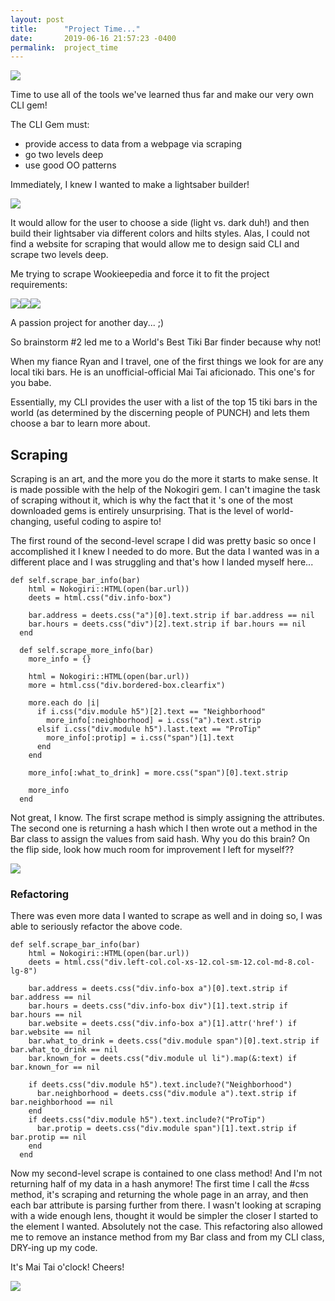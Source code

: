 ```yaml
---
layout: post
title:      "Project Time..."
date:       2019-06-16 21:57:23 -0400
permalink:  project_time
---
```



![](https://media.giphy.com/media/iGXCvFetkxmS95ocWO/giphy.gif)

Time to use all of the tools we've learned thus far and make our very own CLI gem!

The CLI Gem must: 
* provide access to data from a webpage via scraping 
* go two levels deep 
* use good OO patterns 

Immediately, I knew I wanted to make a lightsaber builder!

![](https://media.giphy.com/media/l0IpYf36OQy9O7ENW/giphy.gif)

It would allow for the user to choose a side (light vs. dark duh!) and then build their lightsaber via different colors and hilts styles. Alas, I could not find a website for scraping that would allow me to design said CLI and scrape two levels deep. 

Me trying to scrape Wookieepedia and force it to fit the project requirements:

![](https://media3.giphy.com/media/kByr3QIp3RWjm/giphy.gif?cid=790b76115d05b7a97752537177874ac5&rid=giphy.gif)![](https://media3.giphy.com/media/OcBHX3u8GOO0E/giphy.gif?cid=790b76115d05b7c34e6e456573f0a3e0&rid=giphy.gif)![](https://media3.giphy.com/media/10zhtkpqSffMiI/giphy.gif?cid=790b76115d05b82c4f444f5367b81eea&rid=giphy.gif)

A passion project for another day... ;)


So brainstorm #2 led me to a World's Best Tiki Bar finder because why not!

When  my fiance Ryan and I travel, one of the first things we look for are any local tiki bars. He is an unofficial-official Mai Tai aficionado. This one's for you babe. 

Essentially, my CLI provides the user with a list of the top 15 tiki bars in the world (as determined by the discerning people of PUNCH) and lets them choose a bar to learn more about. 

## Scraping

Scraping is an art, and the more you do the more it starts to make sense. It is made possible with the help of the Nokogiri gem. I can't imagine the task of scraping without it, which is why the fact that it 's one of the most downloaded gems is entirely unsurprising. That is the level of world-changing, useful coding to aspire to!

The first round of the second-level scrape I did was pretty basic so once I accomplished it I knew I needed to do more. But the data I wanted was in a different place and I was struggling and that's how I landed myself here...

```
def self.scrape_bar_info(bar)
    html = Nokogiri::HTML(open(bar.url))
    deets = html.css("div.info-box")

    bar.address = deets.css("a")[0].text.strip if bar.address == nil 
    bar.hours = deets.css("div")[2].text.strip if bar.hours == nil
  end 
  
  def self.scrape_more_info(bar)
    more_info = {}
    
    html = Nokogiri::HTML(open(bar.url))
    more = html.css("div.bordered-box.clearfix")

    more.each do |i|
      if i.css("div.module h5")[2].text == "Neighborhood"
        more_info[:neighborhood] = i.css("a").text.strip
      elsif i.css("div.module h5").last.text == "ProTip"
        more_info[:protip] = i.css("span")[1].text
      end
    end 

    more_info[:what_to_drink] = more.css("span")[0].text.strip

    more_info
  end 
```

Not great, I know. The first scrape method is simply assigning the attributes. The second one is returning a hash which I then wrote out a method in the Bar class to assign the values from said hash. Why you do this brain? On the flip side, look how much room for improvement I left for myself??

![](https://media2.giphy.com/media/WxzjsygSlVd0o6hamp/giphy.gif?cid=790b76115d05be0a76786a446fd99db5&rid=giphy.gif)

### Refactoring

There was even more data I wanted to scrape as well and in doing so, I was able to seriously refactor the above code. 

```
def self.scrape_bar_info(bar)
    html = Nokogiri::HTML(open(bar.url))
    deets = html.css("div.left-col.col-xs-12.col-sm-12.col-md-8.col-lg-8")

    bar.address = deets.css("div.info-box a")[0].text.strip if bar.address == nil 
    bar.hours = deets.css("div.info-box div")[1].text.strip if bar.hours == nil
    bar.website = deets.css("div.info-box a")[1].attr('href') if bar.website == nil
    bar.what_to_drink = deets.css("div.module span")[0].text.strip if bar.what_to_drink == nil 
    bar.known_for = deets.css("div.module ul li").map(&:text) if bar.known_for == nil 
    
    if deets.css("div.module h5").text.include?("Neighborhood")
      bar.neighborhood = deets.css("div.module a").text.strip if bar.neighborhood == nil 
    end 
    if deets.css("div.module h5").text.include?("ProTip")
      bar.protip = deets.css("div.module span")[1].text.strip if bar.protip == nil 
    end
  end
```

Now my second-level scrape is contained to one class method! And I'm not returning half of my data in a hash anymore! The first time I call the #css method, it's scraping and returning the whole page in an array, and then each bar attribute is parsing further from there. I wasn't looking at scraping with a wide enough lens, thought it would be simpler the closer I started to the element I wanted. Absolutely not the case.  This refactoring also allowed me to remove an instance method from my Bar class and from my CLI class, DRY-ing up my code. 

It's Mai Tai o'clock! Cheers!

![](https://imgur.com/Rq0PaKU.gif)











